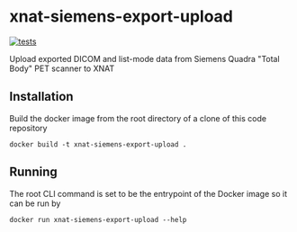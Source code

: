 
# xnat-siemens-export-upload

[![tests](https://github.com/Australian-Imaging-Service/xnat-siemens-export-upload/actions/workflows/tests.yml/badge.svg)](https://github.com/Australian-Imaging-Service/xnat-siemens-export-upload/actions/workflows/tests.yml)

Upload exported DICOM and list-mode data from Siemens Quadra "Total Body" PET scanner to
XNAT


## Installation

Build the docker image from the root directory of a clone of this code repository

```
docker build -t xnat-siemens-export-upload .
```


## Running

The root CLI command is set to be the entrypoint of the Docker image so it can be run
by

```
docker run xnat-siemens-export-upload --help
```
```
